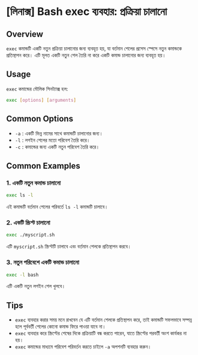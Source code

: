 # [লিনাক্স] Bash exec ব্যবহার: প্রক্রিয়া চালানো

## Overview
`exec` কমান্ডটি একটি নতুন প্রক্রিয়া চালানোর জন্য ব্যবহৃত হয়, যা বর্তমান শেলের প্রসেস স্পেসে নতুন কমান্ডকে প্রতিস্থাপন করে। এটি মূলত একটি নতুন শেল তৈরি না করে একটি কমান্ড চালানোর জন্য ব্যবহৃত হয়।

## Usage
`exec` কমান্ডের মৌলিক সিনট্যাক্স হল:

```bash
exec [options] [arguments]
```

## Common Options
- `-a` : একটি ভিন্ন নামের সাথে কমান্ডটি চালানোর জন্য।
- `-l` : লগইন শেলের মতো পরিবেশ তৈরি করে।
- `-c` : কমান্ডের জন্য একটি নতুন পরিবেশ তৈরি করে।

## Common Examples
### 1. একটি নতুন কমান্ড চালানো
```bash
exec ls -l
```
এই কমান্ডটি বর্তমান শেলের পরিবর্তে `ls -l` কমান্ডটি চালাবে।

### 2. একটি স্ক্রিপ্ট চালানো
```bash
exec ./myscript.sh
```
এটি `myscript.sh` স্ক্রিপ্টটি চালাবে এবং বর্তমান শেলকে প্রতিস্থাপন করবে।

### 3. নতুন পরিবেশে একটি কমান্ড চালানো
```bash
exec -l bash
```
এটি একটি নতুন লগইন শেল খুলবে।

## Tips
- `exec` ব্যবহার করার সময় মনে রাখবেন যে এটি বর্তমান শেলকে প্রতিস্থাপন করে, তাই কমান্ডটি সফলভাবে সম্পন্ন হলে পূর্ববর্তী শেলের কোনো কমান্ড ফিরে পাওয়া যাবে না।
- `exec` ব্যবহার করে স্ক্রিপ্টের শেষের দিকে প্রক্রিয়াটি বন্ধ করতে পারেন, যাতে স্ক্রিপ্টের পরবর্তী অংশ কার্যকর না হয়।
- `exec` কমান্ডের মাধ্যমে পরিবেশ পরিবর্তন করতে চাইলে `-a` অপশনটি ব্যবহার করুন।